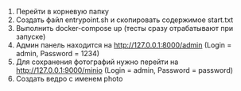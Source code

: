 1. Перейти в корневую папку
2. Создать файл entrypoint.sh и скопировать содержимое start.txt
3. Выполнить docker-compose up (тесты сразу отрабатывают при запуске)
4. Админ панель находится на http://127.0.0.1:8000/admin (Login = admin, Password = 1234)
5. Для сохранения фотографий нужно перейти на http://127.0.0.1:9000/minio (Login = admin, Password = password)
6. Создать ведро с именем photo